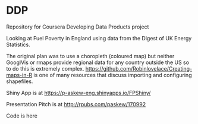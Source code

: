 # DDP
Repository for Coursera Developing Data Products project

Looking at Fuel Poverty in England using data from the Digest of UK Energy Statistics.

The original plan was to use a choropleth (coloured map) but neither GooglVis or rmaps provide regional data for any country outside the US so to do this is extremely complex. https://github.com/Robinlovelace/Creating-maps-in-R is one of many resources that discuss importing and configuring shapefiles.


Shiny App is at https://p-askew-eng.shinyapps.io/FPShiny/

Presentation Pitch is at http://rpubs.com/paskew/170992

Code is here

